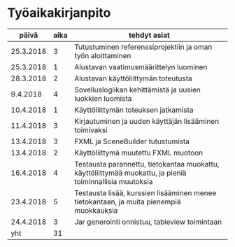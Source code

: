 # Työaikakirjanpito

päivä | aika | tehdyt asiat
----- | ---- | ------------ 
25.3.2018 | 3 | Tutustuminen referenssiprojektiin ja oman työn aloittaminen
25.3.2018 | 1 | Alustavan vaatimusmäärittelyn luominen
28.3.2018 | 2 | Alustavan käyttöliittymän toteutusta
9.4.2018 | 4 | Sovelluslogiikan kehittämistä ja uusien luokkien luomista
10.4.2018 | 1 | Käyttöliittymän toteuksen jatkamista
11.4.2018 | 3 | Kirjautuminen ja uuden käyttäjän lisääminen toimivaksi
13.4.2018 | 3 | FXML ja SceneBuilder tutustumista
13.4.2018 | 2 | Käyttöliittymä muutettu FXML muotoon
16.4.2018 | 4 | Testausta parannettu, tietokantaa muokattu, käyttöliittymää muokattu, ja pieniä toiminnallisia muutoksia
23.4.2018 | 5 | Testausta lisää, kurssien lisääminen menee tietokantaan, ja muita pienempiä muokkauksia 
24.4.2018 | 3 | Jar generointi onnistuu, tableview toimintaan
yht | 31 |

